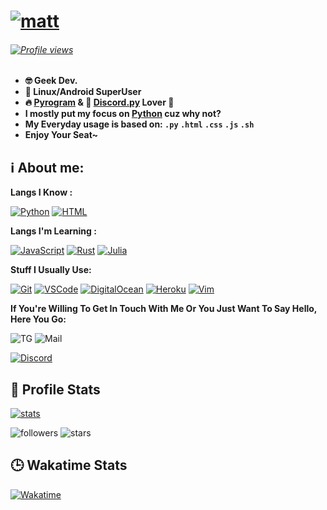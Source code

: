 # [![matt](https://raw.githubusercontent.com/iMat1n/iMat1n/master/header.png)](https://github.com/iMat1n)

###### <span style="text-align: center;">[![Profile views](https://profile-counter.glitch.me/iMat1n/count.svg)](https://github.com/iMat1n)</span>

- **🤓 Geek Dev.**
- **💪 Linux/Android SuperUser**
- **🔥 [Pyrogram](https://pyrogram.org) & 👑 [Discord.py](https://github.com/Rapptz/discord.py) Lover 💖**
- **I mostly put my focus on [Python](https://python.org) cuz why not?**
- **My Everyday usage is based on: `.py` `.html` `.css` `.js` `.sh`**
- **Enjoy Your Seat~**

## ℹ️ **About me**:

**Langs I Know :**

[![Python](https://img.shields.io/badge/-Python-%232c3e50?style=flat-square&logo=python)](https://python.org)
[![HTML](https://img.shields.io/badge/-HTML-%232c3e50?style=flat-square&logo=html5)](https://html.com)


**Langs I'm Learning :**

[![JavaScript](https://img.shields.io/badge/-JavaScript-%232c3e50?style=flat-square&logo=javascript)](https://nodejs.org)
[![Rust](https://img.shields.io/badge/-Rust-%232c3e50?style=flat-square&logo=rust)](https://rust-lang.org)
[![Julia](https://img.shields.io/badge/-Julia-%232c3e50?style=flat-square&logo=julia)](https://julialang.org)


**Stuff I Usually Use:**

[![Git](https://img.shields.io/badge/-Git-%23F05032?style=flat-square&logo=git&logoColor=%23ffffff)](https://git-scm.com)
[![VSCode](https://img.shields.io/badge/-VSCode-%23007ACC?style=flat-square&logo=visual-studio-code)](https://code.visualstudio.com/)
[![DigitalOcean](https://img.shields.io/badge/-DigitalOcean-grey?style=flat-square&logo=digitalocean)](https://digitalocean.com)
[![Heroku](https://img.shields.io/badge/-Heroku-purple?style=flat-square&logo=heroku)](https://heroku.com)
[![Vim](https://img.shields.io/badge/-Vim-darkgreen?style=flat-square&logo=vim)](https://vim.org)

**If You're Willing To Get In Touch With Me Or You Just Want To Say Hello, Here You Go:**

![TG](https://img.shields.io/badge/-uid1337-1ca0f1?style=flat-square&logo=telegram&logoColor=white&link=https://t.me/uid1337)
![Mail](https://img.shields.io/badge/-iMat1n@outlook.com-000fff?style=flat-square&logo=Gmail&logoColor=white&link=mailto:iMat1n@outlook.com)

[![Discord](https://discord.c99.nl/widget/theme-1/376025708008570880.png)](https://discord.com)

##  🐙 **Profile Stats**

[![stats](https://github-readme-stats.vercel.app/api?username=iMat1n&show_icons=true&theme=midnight-purple)](https://github.com/iMat1n)

![followers](https://img.shields.io/github/followers/iMat1n?color=pink&label=Followers&style=for-the-badge)
![stars](https://img.shields.io/github/stars/iMat1n?affiliations=OWNER&color=pink&style=for-the-badge)


## 🕒 **Wakatime Stats**
[![Wakatime](https://github-readme-stats.vercel.app/api/wakatime?username=iMat1n&layout=compact&theme=midnight-purple)](https://github.com/anuraghazra/github-readme-stats)
